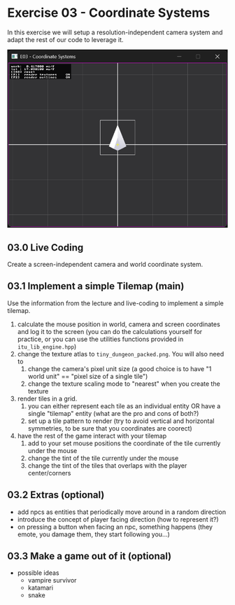 # Exercise 03 - Coordinate Systems
In this exercise we will setup a resolution-independent camera system and adapt the rest of our code to leverage it.

![live_coding_result](../media/e03_0.png)

## 03.0 Live Coding
Create a screen-independent camera and world coordinate system.

## 03.1 Implement a simple Tilemap (main)
Use the information from the lecture and live-coding to implement a simple tilemap.
1. calculate the mouse position in world, camera and screen coordinates and log it to the screen (you can do the calculations yourself for practice, or you can use the utilities functions provided in `itu_lib_engine.hpp`)
1. change the texture atlas to `tiny_dungeon_packed.png`. You will also need to 
	1. change the camera's pixel unit size (a good choice is to have "1 world unit" == "pixel size of a single tile")
	1. change the texture scaling mode to "nearest" when you create the texture
1. render tiles in a grid.
	1. you can either represent each tile as an individual entity OR have a single "tilemap" entity (what are the pro and cons of both?)
	1. set up a tile pattern to render (try to avoid vertical and horizontal symmetries, to be sure that you coordinates are coorect)
1. have the rest of the game interact with your tilemap
	1. add to your set mouse positions the coordinate of the tile currently under the mouse
	1. change the tint of the tile currently under the mouse
	1. change the tint of the tiles that overlaps with the player center/corners

## 03.2 Extras (optional)
- add npcs as entities that periodically move around in a random direction
- introduce the concept of player facing direction (how to represent it?)
- on pressing a button when facing an npc, something happens (they emote, you damage them, they start following you...)

## 03.3 Make a game out of it (optional)
- possible ideas
	- vampire survivor
	- katamari
	- snake
